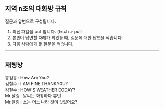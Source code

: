 ## 지역 n조의 대화방 규칙
질문과 답변으로 구성됩니다.
1. 최신 파일을 pull 합니다. (fetch > pull)
2. 본인이 답변할 차례가 되었을 때, 질문에 대한 답변을 적습니다.
3. 다음 사람에게 할 질문을 적습니다.

---

## 채팅방

홍길동 : How Are You? <br>
김철수 : I AM FINE THANKYOU?<br>
김철수 : HOW'S WEATHER DODAY?<br>
Mr.달링 : 날씨는 화창하다 휴먼 <br>
Mr.달링 : 소는 어느 나라 것이 맛있어요? <br>

